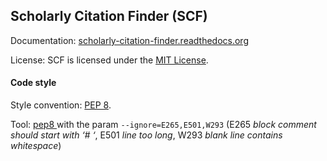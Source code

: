 ## Scholarly Citation Finder (SCF)

Documentation: [scholarly-citation-finder.readthedocs.org](http://scholarly-citation-finder.readthedocs.org)

License: SCF is licensed under the [MIT License](LICENSE.txt).

#### Code style
 
Style convention: [PEP 8](https://www.python.org/dev/peps/pep-0008/).

Tool: [pep8 ](https://pypi.python.org/pypi/pep8) with the param `--ignore=E265,E501,W293` (E265 _block comment should start with ‘# ‘_, E501 _line too long_, W293 _blank line contains whitespace_)